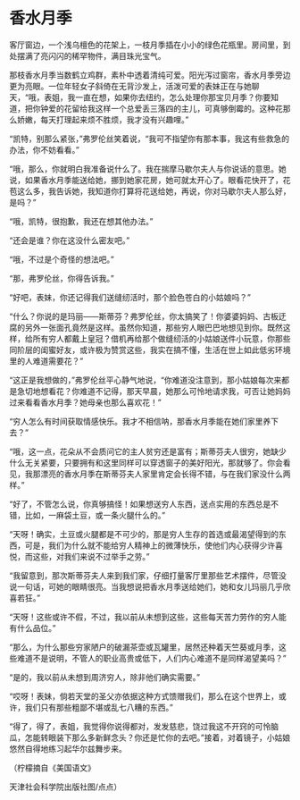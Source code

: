 # 香水月季

客厅窗边，一个浅乌檀色的花架上，一枝月季插在小小的绿色花瓶里。房间里，到处摆满了亮闪闪的稀罕物件，满目珠光宝气。

那枝香水月季当数鹤立鸡群，素朴中透着清纯可爱。阳光泻过窗帘，香水月季旁边更为亮眼。一位年轻女子斜倚在无背沙发上，活泼可爱的表妹正在与她聊天，“哦，表姐，我一直在想，如果你去纽约，怎么处理你那宝贝月季？你要知道，把你钟爱的花留给我这样一个总爱丢三落四的主儿，可真够倒霉的。这种花那么娇嫩，每天打理起来烦不胜烦，我才没有兴趣哩。”

“凯特，别那么紧张，”弗罗伦丝笑着说，“我可不指望你有那本事，我这有些救急的办法，你不妨看看。”

“哦，那么，你就明白我准备说什么了。我在揣摩马歇尔夫人与你说话的意思。她说，如果香水月季能送给她，挪到她家花房，她可就太开心了。眼看花快开了，花苞这么多，我告诉她，我知道你打算将花送给她，再说，你对马歇尔夫人那么好，是吗？”

“哦，凯特，很抱歉，我还在想其他办法。”

“还会是谁？你在这没什么密友吧。”

“哦，不过是个奇怪的想法吧。”

“那，弗罗伦丝，你得告诉我。”

“好吧，表妹，你还记得我们送缝纫活时，那个脸色苍白的小姑娘吗？”

“什么？你说的是玛丽——斯蒂芬？弗罗伦丝，你太搞笑了！你婆婆妈妈、古板迂腐的另外一张面孔竟然是这样。虽然你知道，那些穷人眼巴巴地想见到你。既然这样，给所有穷人都戴上皇冠？借机再给那个做缝纫活的小姑娘送件小玩意，你那些同阶层的闺蜜好友，或许极为赞赏这些，我实在搞不懂，生活在世上如此低劣环境里的人难道需要花？”

“这正是我想做的，”弗罗伦丝平心静气地说，“你难道没注意到，那小姑娘每次来都是急切地想看花？你难道不记得，那天早晨，她那么可怜地请求我，可否让她妈妈过来看看香水月季？她母亲也那么喜欢花！”

“穷人怎么有时间获取情感快乐。我才不相信呐，那香水月季能在她们家里养下去？”

“哦，这一点，花朵从不会质问它的主人贫穷还是富有；斯蒂芬夫人很穷，她缺少什么无关紧要，只要拥有和这里同样可以穿透窗子的美好阳光，那就够了。你会看见，我那漂亮的香水月季在斯蒂芬夫人家里肯定会长得不错，与在我们家没什么两样。”

“好了，不管怎么说，你真够搞怪！如果想送穷人东西，送点实用的东西总是不错，比如，一麻袋土豆，或一条火腿什么的。”

“天呀！确实，土豆或火腿都是不可少的，那是穷人生存的首选或最渴望得到的东西，可是，我们为什么就不能给穷人精神上的微薄快乐，使他们内心获得少许喜悦，而这些，对我们来说不过举手之劳。”

“我留意到，那次斯蒂芬夫人来到我们家，仔细打量客厅里那些艺术摆件，尽管没说一句话，可她的眼睛很亮。当我想说把香水月季送给她们，她和女儿玛丽几乎欣喜若狂。”

“天呀！这些或许不假，不过，我以前从未想到这些，这些每天苦力劳作的穷人能有什么品位。”

“那么，为什么那些穷家陋户的破漏茶壶或瓦罐里，居然还种着天竺葵或月季，这些难道不是说明，不管人的职业高贵或低下，人们内心难道不是同样渴望美吗？”

“是的，我以前从未想到周济穷人，除非他们确实需要。”

“哎呀！表妹，倘若天堂的圣父亦依据这种方式馈赠我们，那么在这个世界上，或许，我们只有那些粗鄙不堪或乱七八糟的东西。”

“得了，得了，表姐，我觉得你说得都对，发发慈悲，饶过我这不开窍的可怜脑瓜，怎能转眼装下那么多新鲜念头？你还是忙你的去吧。”接着，对着镜子，小姑娘悠然自得地练习起华尔兹舞步来。

（柠檬摘自《美国语文》

天津社会科学院出版社图/点点）